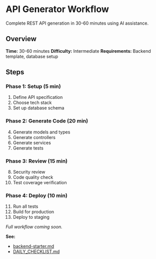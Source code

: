 # API Generator Workflow

Complete REST API generation in 30-60 minutes using AI assistance.

## Overview

**Time:** 30-60 minutes
**Difficulty:** Intermediate
**Requirements:** Backend template, database setup

## Steps

### Phase 1: Setup (5 min)
1. Define API specification
2. Choose tech stack
3. Set up database schema

### Phase 2: Generate Code (20 min)
4. Generate models and types
5. Generate controllers
6. Generate services
7. Generate tests

### Phase 3: Review (15 min)
8. Security review
9. Code quality check
10. Test coverage verification

### Phase 4: Deploy (10 min)
11. Run all tests
12. Build for production
13. Deploy to staging

*Full workflow coming soon.*

**See:**
- [backend-starter.md](../prompts/templates/backend-starter.md)
- [DAILY_CHECKLIST.md](../DAILY_CHECKLIST.md)
